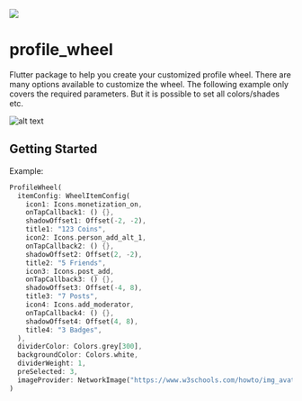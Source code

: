 [![](https://img.shields.io/pub/v/profile_wheel)](https://pub.dev/packages/profile_wheel)
# profile_wheel

Flutter package to help you create your customized profile wheel.
There are many options available to customize the wheel. The following example only covers the
 required parameters. But it is possible to set all colors/shades etc.

![alt text](https://github.com/nietsmmar/profile_wheel/blob/main/lib/example.gif "Example
 screenshot")
 
## Getting Started
Example:
```dart
ProfileWheel(
  itemConfig: WheelItemConfig(
    icon1: Icons.monetization_on,
    onTapCallback1: () {},
    shadowOffset1: Offset(-2, -2),
    title1: "123 Coins",
    icon2: Icons.person_add_alt_1,
    onTapCallback2: () {},
    shadowOffset2: Offset(2, -2),
    title2: "5 Friends",
    icon3: Icons.post_add,
    onTapCallback3: () {},
    shadowOffset3: Offset(-4, 8),
    title3: "7 Posts",
    icon4: Icons.add_moderator,
    onTapCallback4: () {},
    shadowOffset4: Offset(4, 8),
    title4: "3 Badges",
  ),
  dividerColor: Colors.grey[300],
  backgroundColor: Colors.white,
  dividerWeight: 1,
  preSelected: 3,
  imageProvider: NetworkImage("https://www.w3schools.com/howto/img_avatar2.png"),
)
```
